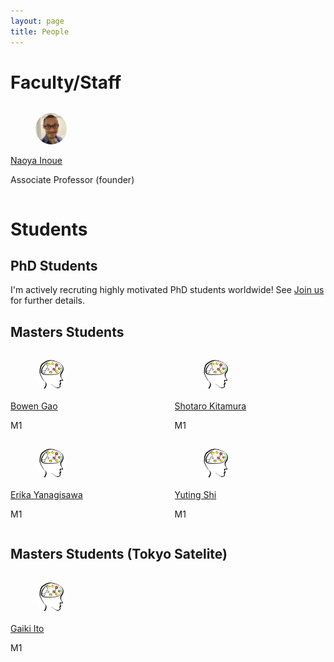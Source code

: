 ```yaml
---
layout: page
title: People
---
```


# Faculty/Staff

<div class="columns">
 <div class="column">
    <div class="card">
    <div class="card-content">
        <div class="media">
        <div class="media-left">
            <figure class="image is-48x48">
            <img src="./imgs/profile/naoya9ss.jpeg" style="width:50px; object-fit:cover; border-radius:50%;"/>
            </figure>
        </div>
        <div class="media-content">
            <p class="title is-4"><a href="https://naoya-i.github.io/">Naoya Inoue</a></p>
            <p class="subtitle is-6">Associate Professor (founder)</p>
        </div>
        </div>
    </div>
    </div>
  </div>

  <div class="column">
  </div>
</div>


# Students

## PhD Students

I'm actively recruting highly motivated PhD students worldwide!
See [Join us](https://rebelsnlu-jaist.github.io/joinus.html) for further details.


## Masters Students

<div class="columns">
 <div class="column">
    <div class="card">
        <div class="card-content">
            <div class="media">
                <div class="media-left">
                    <figure class="image is-48x48">
                    <img src="./imgs/profile/bowen_gao.jpeg" style="width:50px; object-fit:cover; border-radius:50%;"/>
                    </figure>
                </div>
                <div class="media-content">
                    <p class="title is-4"><a href="./">Bowen Gao</a></p>
                    <p class="subtitle is-6">M1</p>
                </div>
            </div>
        </div>
    </div>
  </div>

  <div class="column">
    <div class="card">
        <div class="card-content">
            <div class="media">
                <div class="media-left">
                    <figure class="image is-48x48">
                    <img src="./imgs/profile/shotaro_kitamura.jpeg" style="width:50px; object-fit:cover; border-radius:50%;"/>
                    </figure>
                </div>
                <div class="media-content">
                    <p class="title is-4"><a href="./">Shotaro Kitamura</a></p>
                    <p class="subtitle is-6">M1</p>
                </div>
            </div>
        </div>
    </div>
  </div>

</div>
<div class="columns">

  <div class="column">
    <div class="card">
        <div class="card-content">
            <div class="media">
                <div class="media-left">
                    <figure class="image is-48x48">
                    <img src="./imgs/profile/erika_yanagisawa.jpeg" style="width:50px; object-fit:cover; border-radius:50%;"/>
                    </figure>
                </div>
                <div class="media-content">
                    <p class="title is-4"><a href="./">Erika Yanagisawa</a></p>
                    <p class="subtitle is-6">M1</p>
                </div>
            </div>
        </div>
    </div>
  </div>

  <div class="column">
    <div class="card">
        <div class="card-content">
            <div class="media">
                <div class="media-left">
                    <figure class="image is-48x48">
                    <img src="./imgs/profile/yuting_shi.jpeg" style="width:50px; object-fit:cover; border-radius:50%;"/>
                    </figure>
                </div>
                <div class="media-content">
                    <p class="title is-4"><a href="./">Yuting Shi</a></p>
                    <p class="subtitle is-6">M1</p>
                </div>
            </div>
        </div>
    </div>
  </div>
</div>


## Masters Students (Tokyo Satelite)

<div class="columns">
 <div class="column">
    <div class="card">
        <div class="card-content">
            <div class="media">
                <div class="media-left">
                    <figure class="image is-48x48">
                    <img src="./imgs/profile/gaiki_ito.jpeg" style="width:50px; object-fit:cover; border-radius:50%;"/>
                    </figure>
                </div>
                <div class="media-content">
                    <p class="title is-4"><a href="./">Gaiki Ito</a></p>
                    <p class="subtitle is-6">M1</p>
                </div>
            </div>
        </div>
    </div>
  </div>
  
  <div class="column">
  </div>

</div>
